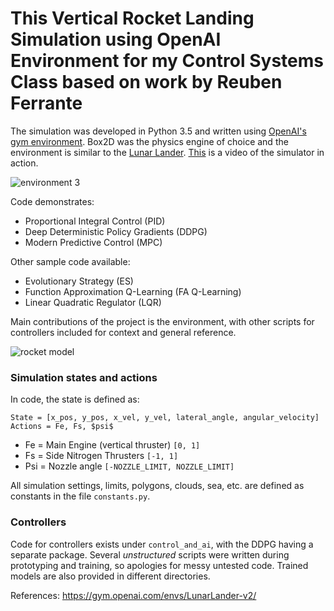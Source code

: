 # This Vertical Rocket Landing Simulation using OpenAI Environment for my Control Systems Class based on work by Reuben Ferrante

The simulation was developed in Python 3.5 and written using [OpenAI's gym environment](https://gym.openai.com/docs/). 
Box2D was the physics engine of choice and the environment is similar to the [Lunar Lander](https://gym.openai.com/envs/LunarLander-v2/). [This](https://www.youtube.com/watch?v=4_igzo4qNmQ) is a video of the simulator in action.

![environment 3](https://user-images.githubusercontent.com/16338481/33860598-870fd702-ded1-11e7-8bdb-86fa01e2db47.JPG)


Code demonstrates:
* Proportional Integral Control (PID)
* Deep Deterministic Policy Gradients (DDPG)
* Modern Predictive Control (MPC)

Other sample code available:

* Evolutionary Strategy (ES)
* Function Approximation Q-Learning (FA Q-Learning)
* Linear Quadratic Regulator (LQR)

Main contributions of the project is the environment, with other scripts for controllers included for context and general reference.




![rocket model](https://user-images.githubusercontent.com/16338481/33860716-021480d8-ded2-11e7-85b4-6fffbcea0258.PNG)

### Simulation states and actions

In code, the state is defined as:
```
State = [x_pos, y_pos, x_vel, y_vel, lateral_angle, angular_velocity]
Actions = Fe, Fs, $psi$
```
* Fe = Main Engine (vertical thruster) ```[0, 1]```
* Fs = Side Nitrogen Thrusters ```[-1, 1]```
* Psi = Nozzle angle ```[-NOZZLE_LIMIT, NOZZLE_LIMIT]```

All simulation settings, limits, polygons, clouds, sea, etc. are defined as constants
in the file ```constants.py```.

### Controllers

Code for controllers exists under ```control_and_ai```, with the DDPG having a separate package. Several _unstructured_ 
scripts were written during prototyping and training, so apologies for messy untested code. Trained models are also
provided in different directories.



References: https://gym.openai.com/envs/LunarLander-v2/
